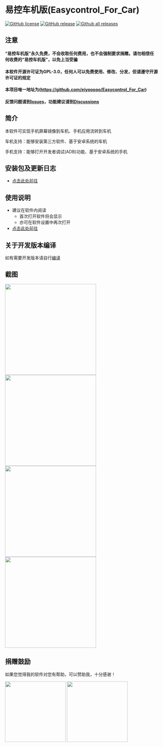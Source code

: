# 易控车机版(Easycontrol_For_Car)
[![GitHub license](https://img.shields.io/github/license/eiyooooo/Easycontrol_For_Car.svg)](https://github.com/eiyooooo/Easycontrol_For_Car/blob/main/LICENSE)
[![GitHub release](https://img.shields.io/github/release/eiyooooo/Easycontrol_For_Car.svg)](https://GitHub.com/eiyooooo/Easycontrol_For_Car/releases/)
[![Github all releases](https://img.shields.io/github/downloads/eiyooooo/Easycontrol_For_Car/total.svg)](https://GitHub.com/eiyooooo/Easycontrol_For_Car/releases/)

## 注意

#### “易控车机版”**永久免费**，不会收取任何费用，也不会强制要求捐赠。请勿相信任何收费的“易控车机版”，以免上当受骗

#### 本软件开源许可证为**GPL-3.0**，任何人可以免费使用、修改、分发，但请遵守开源许可证的规定

#### 本项目唯一地址为(<https://github.com/eiyooooo/Easycontrol_For_Car>)

#### 反馈问题请到[Issues](https://github.com/eiyooooo/Easycontrol_For_Car/issues)，功能建议请到[Discussions](https://github.com/eiyooooo/Easycontrol_For_Car/discussions)

## 简介
本软件可实现手机屏幕镜像到车机、手机应用流转到车机

车机支持：能够安装第三方软件、基于安卓系统的车机

手机支持：能够打开开发者调试(ADB)功能、基于安卓系统的手机

## 安装包及更新日志
- [点击此处前往](https://github.com/eiyooooo/Easycontrol_For_Car/releases)

## 使用说明
- 建议在软件内阅读
  - 首次打开软件将会显示
  - 亦可在软件设置中再次打开
- [点击此处前往](HOW_TO_USE.md)

## 关于开发版本编译
如有需要开发版本请自行[编译](HOW_TO_BUILD.md)

## 截图
<img src="pic/screenshot/main.webp" width="300px">
<img src="pic/screenshot/small.webp" width="300px">
<img src="pic/screenshot/small_landscape.webp" width="300px">
<img src="pic/screenshot/full.webp" width="300px">

## 捐赠鼓励

如果您觉得我的软件对您有帮助，可以赞助我，十分感谢！

<img src="pic/other/wechat.webp" width="200px">
<img src="pic/other/alipay.webp" width="200px">
